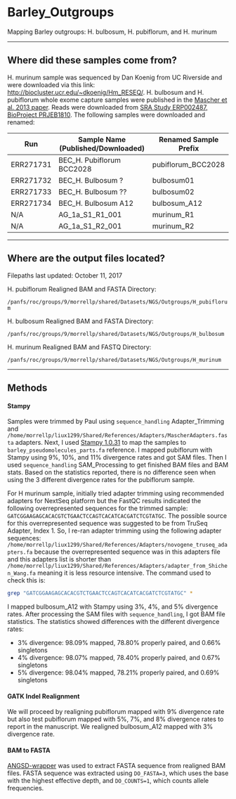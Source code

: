 # Barley_Outgroups

Mapping Barley outgroups: H. bulbosum, H. pubiflorum, and H. murinum

---

## Where did these samples come from?

H. murinum sample was sequenced by Dan Koenig from UC Riverside and were downloaded via this link: http://biocluster.ucr.edu/~dkoenig/Hm_RESEQ/. H. bulbosum and H. pubiflorum whole exome capture samples were published in the [Mascher et al. 2013 paper](https://www.ncbi.nlm.nih.gov/pmc/articles/PMC4241023/#__sec16title). Reads were downloaded from [SRA Study ERP002487, BioProject PRJEB1810](https://www.ncbi.nlm.nih.gov/Traces/study/?acc=ERP002487). The following samples were downloaded and renamed:

| Run       | Sample Name (Published/Downloaded)   | Renamed Sample Prefix |
| --------- | ------------------------------------ | --------------------- |
| ERR271731 | BEC_H. Pubiflorum BCC2028            | pubiflorum_BCC2028    |
| ERR271732 | BEC_H. Bulbosum ?                    | bulbosum01            |
| ERR271733 | BEC_H. Bulbosum ??                   | bulbosum02            |
| ERR271734 | BEC_H. Bulbosum A12                  | bulbosum_A12          |
| N/A       | AG_1a_S1_R1_001                      | murinum_R1            |
| N/A       | AG_1a_S1_R2_001                      | murinum_R2            |

---

## Where are the output files located?

Filepaths last updated: October 11, 2017

H. pubiflorum Realigned BAM and FASTA Directory:

`/panfs/roc/groups/9/morrellp/shared/Datasets/NGS/Outgroups/H_pubiflorum`

H. bulbosum Realigned BAM and FASTA Directory:

`/panfs/roc/groups/9/morrellp/shared/Datasets/NGS/Outgroups/H_bulbosum`

H. murinum Realigned BAM and FASTQ Directory:

`/panfs/roc/groups/9/morrellp/shared/Datasets/NGS/Outgroups/H_murinum`

---

## Methods

#### Stampy

Samples were trimmed by Paul using `sequence_handling` Adapter_Trimming and `/home/morrellp/liux1299/Shared/References/Adapters/MascherAdapters.fasta` adapters. Next, I used [Stampy 1.0.31](http://www.well.ox.ac.uk/project-stampy) to map the samples to `barley_pseudomolecules_parts.fa` reference. I mapped pubiflorum with Stampy using 9%, 10%, and 11% divergence rates and got SAM files. Then I used `sequence_handling` SAM_Processing to get finished BAM files and BAM stats.  Based on the statistics reported, there is no difference seen when using the 3 different divergence rates for the pubiflorum sample.

For H murinum sample, initially tried adapter trimming using recommended adapters for NextSeq platform but the FastQC results indicated the following overrepresented sequences for the trimmed sample: `GATCGGAAGAGCACACGTCTGAACTCCAGTCACATCACGATCTCGTATGC`. The possible source for this overrepresented sequence was suggested to be from TruSeq Adapter, Index 1. So, I re-ran adapter trimming using the following adapter sequences: `/home/morrellp/liux1299/Shared/References/Adapters/novogene_truseq_adapters.fa` because the overrepresented sequence was in this adapters file and this adapters list is shorter than `/home/morrellp/liux1299/Shared/References/Adapters/adapter_from_Shichen_Wang.fa` meaning it is less resource intensive. The command used to check this is:

```bash
grep "GATCGGAAGAGCACACGTCTGAACTCCAGTCACATCACGATCTCGTATGC" *
```

I mapped bulbosum_A12 with Stampy using 3%, 4%, and 5% divergence rates. After processing the SAM files with `sequence_handling`, I got BAM file statistics. The statistics showed differences with the different divergence rates:
- 3% divergence: 98.09% mapped, 78.80% properly paired, and 0.66% singletons
- 4% divergence: 98.07% mapped, 78.40% properly paired, and 0.67% singletons
- 5% divergence: 98.04% mapped, 78.21% properly paired, and 0.69% singletons

#### GATK Indel Realignment

We will proceed by realigning pubiflorum mapped with 9% divergence rate but also test pubiflorum mapped with 5%, 7%, and 8% divergence rates to report in the manuscript. We realigned bulbosum_A12 mapped with 3% divergence rate.

#### BAM to FASTA

[ANGSD-wrapper](https://github.com/mojaveazure/angsd-wrapper) was used to extract FASTA sequence from realigned BAM files. FASTA sequence was extracted using `DO_FASTA=3`, which uses the base with the highest effective depth, and `DO_COUNTS=1`, which counts allele frequencies.
